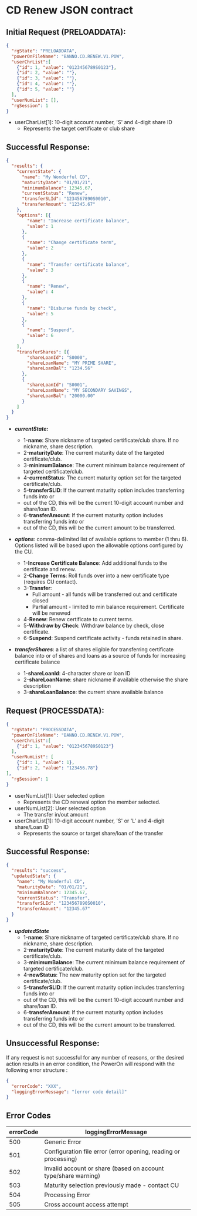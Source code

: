 # CD Renew JSON contract

## Initial Request (PRELOADDATA):
```json
{
  "rgState": "PRELOADDATA",
  "powerOnFileName": "BANNO.CD.RENEW.V1.POW",
  "userChrList":[
    {"id": 1, "value": "0123456789S0123"},
    {"id": 2, "value": ""},
    {"id": 3, "value": ""},
    {"id": 4, "value": ""},
    {"id": 5, "value": ""}
  ],
  "userNumList": [],
  "rgSession": 1
}
```
 - userCharList[1]: 10-digit account number, 'S' and 4-digit share ID
	 - Represents the target certificate or club share


## Successful Response:
```json
{
  "results": {
    "currentState": {
      "name": "My Wonderful CD",
      "maturityDate": "01/01/21",
      "minimumBalance": 12345.67,
      "currentStatus": "Renew",
      "transferSLId": "1234567890S0010",
      "transferAmount": "12345.67"
    },
    "options": [{
        "name": "Increase certificate balance",
        "value": 1
      },
      {
        "name": "Change certificate term",
        "value": 2
      },
      {
        "name": "Transfer certificate balance",
        "value": 3
      },
      {
        "name": "Renew",
        "value": 4
      },
      {
        "name": "Disburse funds by check",
        "value": 5
      },
      {
        "name": "Suspend",
        "value": 6
      }
    ],
    "transferShares": [{
        "shareLoanId": "S0000",
        "shareLoanName": "MY PRIME SHARE",
        "shareLoanBal": "1234.56"
      },
      {
        "shareLoanId": "S0001",
        "shareLoanName": "MY SECONDARY SAVINGS",
        "shareLoanBal": "20000.00"
      }
    ]
  }
}
```
 - ***currentState:***
  	 - 1-**name**: Share nickname of targeted certificate/club share. If no nickname, share description.
  	 - 2-**maturityDate**: The current maturity date of the targeted certificate/club.
  	 - 3-**minimumBalance**: The current minimum balance requirement of targeted certificate/club.
  	 - 4-**currentStatus**: The current maturity option set for the targeted certificate/club.
  	 - 5-**transferSLID**: If the current maturity option includes transferring funds into or
  	 - out of the CD, this will be the current 10-digit account number and share/loan ID.
  	 - 6-**transferAmount**: If the current maturity option includes transferring funds into or
  	 - out of the CD, this will be the current amount to be transferred.

 
 - ***options***: comma-delimited list of available options to member (1 thru 6). Options listed will be based upon the allowable options configured by the CU.			 
     - 1-**Increase Certificate Balance**:  Add additional funds to the certificate and renew.
	 - 2-**Change Terms**: Roll funds over into a new certificate type (requires CU contact).
	 - 3-**Transfer**: 
		 - Full amount - all funds will be transferred out and certificate closed
		 - Partial amount - limited to min balance requirement. Certificate will be renewed
	 - 4-**Renew**:  Renew certificate to current terms.
	 - 5-**Withdraw by Check**: Withdraw balance by check, close certificate.
	 - 6-**Suspend**: Suspend certificate activity - funds retained in share.

 - ***transferShares***: a list of shares eligible for transferring certificate balance into or of 
      shares and loans as a source of funds for increasing certificate balance 
	 - 1-**shareLoanId**: 4-character share or loan ID
     - 2-**shareLoanName**: share nickname if available otherwise the share description
	 - 3-**shareLoanBalance**: the current share available balance


## Request (PROCESSDATA):
```json
{
  "rgState": "PROCESSDATA",
  "powerOnFileName": "BANNO.CD.RENEW.V1.POW",
  "userChrList":[
    {"id": 1, "value": "0123456789S0123"}
  ],
  "userNumList": [
    {"id": 1, "value": 1},
    {"id": 2, "value": "123456.78"}
],
  "rgSession": 1
}
```
 - userNumList[1]: User selected option
	 - Represents the CD renewal option the member selected.
 - userNumList[2]: User selected option
	 - The transfer in/out amount
 - userCharList[1]: 10-digit account number, 'S' or 'L' and 4-digit share/Loan ID
	 - Represents the source or target share/loan of the transfer

## Successful Response:
```json
{
  "results": "success",
  "updatedState": {
    "name": "My Wonderful CD",
    "maturityDate": "01/01/21",
    "minimumBalance": 12345.67,
    "currentStatus": "Transfer",
    "transferSLId": "1234567890S0010",
    "transferAmount": "12345.67"
  }
}
```
 - ***updatedState***
  	 - 1-**name**: Share nickname of targeted certificate/club share. If no nickname, share description.
  	 - 2-**maturityDate**: The current maturity date of the targeted certificate/club.
  	 - 3-**minimumBalance**: The current minimum balance requirement of targeted certificate/club.
  	 - 4-**newStatus**: The new maturity option set for the targeted certificate/club.
  	 - 5-**transferSLID**: If the current maturity option includes transferring funds into or
  	 - out of the CD, this will be the current 10-digit account number and share/loan ID.
  	 - 6-**transferAmount**: If the current maturity option includes transferring funds into or
  	 - out of the CD, this will be the current amount to be transferred.


## Unsuccessful Response:
If any request is not successful for any number of reasons, or the desired action results in an error condition, the PowerOn will respond with the following error structure :

```json
{
  "errorCode": "XXX",
  "loggingErrorMessage": "[error code detail]"
}
```
## Error Codes

| errorCode   | loggingErrorMessage                                             |
|-------------|-----------------------------------------------------------------|
| 500         | Generic Error                                                   |
| 501         | Configuration file error (error opening, reading or processing) |
| 502         | Invalid account or share (based on account type/share warning)  |
| 503         | Maturity selection previously made - contact CU                 |
| 504         | Processing Error                                                |
| 505         | Cross account access attempt                                    |


